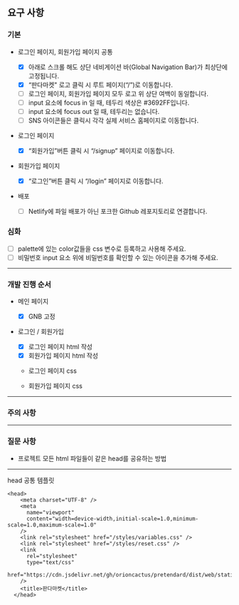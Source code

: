 ## 요구 사항

### 기본

- 로그인 페이지, 회원가입 페이지 공통

  - [x] 아래로 스크롤 해도 상단 네비게이션 바(Global Navigation Bar)가 최상단에 고정됩니다.
  - [x] “판다마켓" 로고 클릭 시 루트 페이지(“/”)로 이동합니다.
  - [ ] 로그인 페이지, 회원가입 페이지 모두 로고 위 상단 여백이 동일합니다.
  - [ ] input 요소에 focus in 일 때, 테두리 색상은 #3692FF입니다.
  - [ ] input 요소에 focus out 일 때, 테두리는 없습니다.
  - [ ] SNS 아이콘들은 클릭시 각각 실제 서비스 홈페이지로 이동합니다.

- 로그인 페이지

  - [x] “회원가입”버튼 클릭 시 “/signup” 페이지로 이동합니다.

- 회원가입 페이지

  - [x] “로그인”버튼 클릭 시 “/login” 페이지로 이동합니다.

- 배포
  - [ ] Netlify에 파일 배포가 아닌 포크한 Github 레포지토리로 연결합니다.

### 심화

- [ ] palette에 있는 color값들을 css 변수로 등록하고 사용해 주세요.
- [ ] 비밀번호 input 요소 위에 비밀번호를 확인할 수 있는 아이콘을 추가해 주세요.

---

### 개발 진행 순서

- 메인 페이지

  - [x] GNB 고정

- 로그인 / 회원가입

  - [x] 로그인 페이지 html 작성
  - [x] 회원가입 페이지 html 작성

  - 로그인 페이지 css

  - 회원가입 페이지 css

---

### 주의 사항

---

### 질문 사항

- 프로젝트 모든 html 파일들이 같은 head를 공유하는 방법

---

head 공통 템플릿

```
<head>
    <meta charset="UTF-8" />
    <meta
      name="viewport"
      content="width=device-width,initial-scale=1.0,minimum-scale=1.0,maximum-scale=1.0"
    />
    <link rel="stylesheet" href="/styles/variables.css" />
    <link rel="stylesheet" href="/styles/reset.css" />
    <link
      rel="stylesheet"
      type="text/css"
      href="https://cdn.jsdelivr.net/gh/orioncactus/pretendard/dist/web/static/pretendard.css"
    />
    <title>판다마켓</title>
  </head>
```
